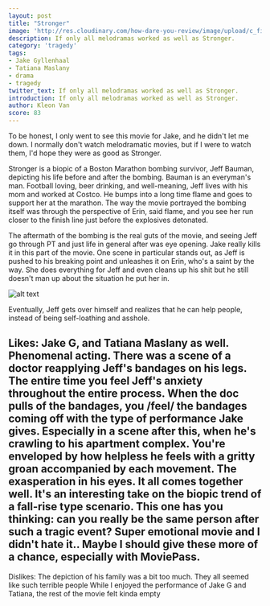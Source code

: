 ```yaml
---
layout: post
title: "Stronger"
image: 'http://res.cloudinary.com/how-dare-you-review/image/upload/c_fill,h_399,w_760/v1529127882/hero_Stronger-TIFF-2017.jpg'
description: If only all melodramas worked as well as Stronger.
category: 'tragedy'
tags:
- Jake Gyllenhaal
- Tatiana Maslany
- drama
- tragedy
twitter_text: If only all melodramas worked as well as Stronger.    
introduction: If only all melodramas worked as well as Stronger.
author: Kleon Van
score: 83  
---
```


To be honest, I only went to see this movie for Jake, and he didn't let me down. I normally don't watch melodramatic movies, but if I were to watch them, I'd hope they were as good as Stronger.

Stronger is a biopic of a Boston Marathon bombing survivor, Jeff Bauman, depicting his life before and after the bombing. Bauman is an everyman's man. Football loving, beer drinking, and well-meaning, Jeff lives with his mom and worked at Costco. He bumps into a long time flame and goes to support her at the marathon. The way the movie portrayed the bombing itself was through the perspective of Erin, said flame, and you see her run closer to the finish line just before the explosives detonated.

The aftermath of the bombing is the real guts of the movie, and seeing Jeff go through PT and just life in general after was eye opening. Jake really kills it in this part of the movie. One scene in particular stands out, as Jeff is pushed to his breaking point and unleashes it on Erin, who's a saint by the way. She does everything for Jeff and even cleans up his shit but he still doesn't man up about the situation he put her in.

![alt text](https://res.cloudinary.com/how-dare-you-review/image/upload/c_fill,h_399,w_760/v1529127498/stronger-trailer-jake-gyllenhaal.jpg)

Eventually, Jeff gets over himself and realizes that he can help people, instead of being self-loathing and asshole.

Likes:
Jake G, and Tatiana Maslany as well. Phenomenal acting.
There was a scene of a doctor reapplying Jeff's bandages on his legs. The entire time you feel Jeff's anxiety throughout the entire process. When the doc pulls of the bandages, you /feel/ the bandages coming off with the type of performance Jake gives. Especially in a scene after this, when he's crawling to his apartment complex. You're enveloped by how helpless he feels with a gritty groan accompanied by each movement. The exasperation in his eyes. It all comes together well.
It's an interesting take on the biopic trend of a fall-rise type scenario. This one has you thinking: can you really be the same person after such a tragic event?
Super emotional movie and I didn't hate it.. Maybe I should give these more of a chance, especially with MoviePass.
-           
Dislikes:
The depiction of his family was a bit too much. They all seemed like such terrible people
While I enjoyed the performance of Jake G and Tatiana, the rest of the movie felt kinda empty
